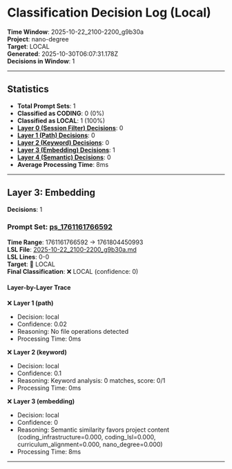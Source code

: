 # Classification Decision Log (Local)

**Time Window**: 2025-10-22_2100-2200_g9b30a<br>
**Project**: nano-degree<br>
**Target**: LOCAL<br>
**Generated**: 2025-10-30T06:07:31.178Z<br>
**Decisions in Window**: 1

---

## Statistics

- **Total Prompt Sets**: 1
- **Classified as CODING**: 0 (0%)
- **Classified as LOCAL**: 1 (100%)
- **[Layer 0 (Session Filter) Decisions](#layer-0-session-filter)**: 0
- **[Layer 1 (Path) Decisions](#layer-1-path)**: 0
- **[Layer 2 (Keyword) Decisions](#layer-2-keyword)**: 0
- **[Layer 3 (Embedding) Decisions](#layer-3-embedding)**: 1
- **[Layer 4 (Semantic) Decisions](#layer-4-semantic)**: 0
- **Average Processing Time**: 8ms

---

## Layer 3: Embedding

**Decisions**: 1

### Prompt Set: [ps_1761161766592](../../history/2025-10-22_2100-2200_g9b30a.md#ps_1761161766592)

**Time Range**: 1761161766592 → 1761804450993<br>
**LSL File**: [2025-10-22_2100-2200_g9b30a.md](../../history/2025-10-22_2100-2200_g9b30a.md#ps_1761161766592)<br>
**LSL Lines**: 0-0<br>
**Target**: 📍 LOCAL<br>
**Final Classification**: ❌ LOCAL (confidence: 0)

#### Layer-by-Layer Trace

❌ **Layer 1 (path)**
- Decision: local
- Confidence: 0.02
- Reasoning: No file operations detected
- Processing Time: 0ms

❌ **Layer 2 (keyword)**
- Decision: local
- Confidence: 0.1
- Reasoning: Keyword analysis: 0 matches, score: 0/1
- Processing Time: 0ms

❌ **Layer 3 (embedding)**
- Decision: local
- Confidence: 0
- Reasoning: Semantic similarity favors project content (coding_infrastructure=0.000, coding_lsl=0.000, curriculum_alignment=0.000, nano_degree=0.000)
- Processing Time: 8ms

---


